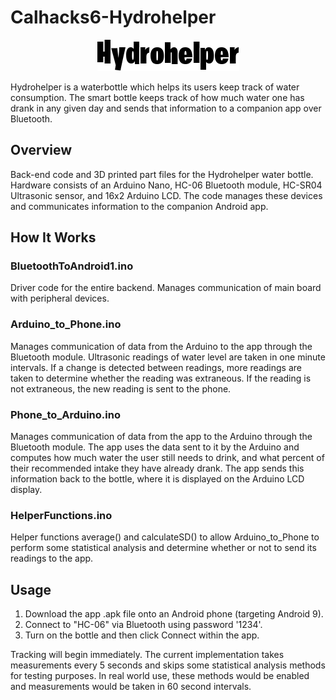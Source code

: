 # Calhacks6-Hydrohelper
<p align="center">
  <img src=logo.png>
</p>

Hydrohelper is a waterbottle which helps its users keep track of water consumption. The smart bottle keeps track of how much water one has drank in any given day and sends that information to a companion app over Bluetooth. 

## Overview
Back-end code and 3D printed part files for the Hydrohelper water bottle. Hardware consists of an Arduino Nano, HC-06 Bluetooth module, HC-SR04 Ultrasonic sensor, and 16x2 Arduino LCD. The code manages these devices and communicates information to the companion Android app. 


## How It Works
### BluetoothToAndroid1.ino
Driver code for the entire backend. Manages communication of main board with peripheral devices. 

### Arduino_to_Phone.ino
Manages communication of data from the Arduino to the app through the Bluetooth module. Ultrasonic readings of water level are taken in one minute intervals. If a change is detected between readings, more readings are taken to determine whether the reading was extraneous. If the reading is not extraneous, the new reading is sent to the phone. 

### Phone_to_Arduino.ino 
Manages communication of data from the app to the Arduino through the Bluetooth module. The app uses the data sent to it by the Arduino and computes how much water the user still needs to drink, and what percent of their recommended intake they have already drank. The app sends this information back to the bottle, where it is displayed on the Arduino LCD display. 

### HelperFunctions.ino 
Helper functions average() and calculateSD() to allow Arduino_to_Phone to perform some statistical analysis and determine whether or not to send its readings to the app. 

## Usage 
1. Download the app .apk file onto an Android phone (targeting Android 9). 
2. Connect to "HC-06" via Bluetooth using password '1234'. 
3. Turn on the bottle and then click Connect within the app. 

Tracking will begin immediately. The current implementation takes measurements every 5 seconds and skips some statistical analysis methods for testing purposes. In real world use, these methods would be enabled and measurements would be taken in 60 second intervals. 
